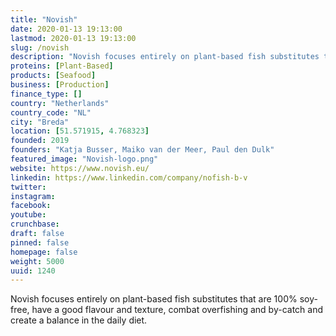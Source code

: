 ```yaml
---
title: "Novish"
date: 2020-01-13 19:13:00
lastmod: 2020-01-13 19:13:00
slug: /novish
description: "Novish focuses entirely on plant-based fish substitutes that are 100% soy-free, have a good flavour and texture, combat overfishing and by-catch and create a balance in the daily diet."
proteins: [Plant-Based]
products: [Seafood]
business: [Production]
finance_type: []
country: "Netherlands"
country_code: "NL"
city: "Breda"
location: [51.571915, 4.768323]
founded: 2019
founders: "Katja Busser, Maiko van der Meer, Paul den Dulk"
featured_image: "Novish-logo.png"
website: https://www.novish.eu/
linkedin: https://www.linkedin.com/company/nofish-b-v
twitter: 
instagram: 
facebook: 
youtube: 
crunchbase: 
draft: false
pinned: false
homepage: false
weight: 5000
uuid: 1240
---
```

Novish focuses entirely on plant-based fish substitutes that are 100% soy-free, have a good flavour and texture, combat overfishing and by-catch and create a balance in the daily diet.
